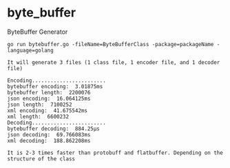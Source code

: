 # byte_buffer
ByteBuffer Generator

    go run bytebuffer.go -fileName=ByteBufferClass -package=packageName -language=golang
    
    It will generate 3 files (1 class file, 1 encoder file, and 1 decoder file)
    
    Encoding........................
    bytebuffer encoding:  3.01875ms
    bytebuffer length:  2200076
    json encoding:  16.064125ms
    json length:  7100252
    xml encoding:  41.675542ms
    xml length:  6600232
    Decoding........................
    bytebuffer decoding:  884.25µs
    json decoding:  69.766083ms
    xml decoding:  188.862208ms
    
    It is 2-3 times faster than protobuff and flatbuffer. Depending on the structure of the class
